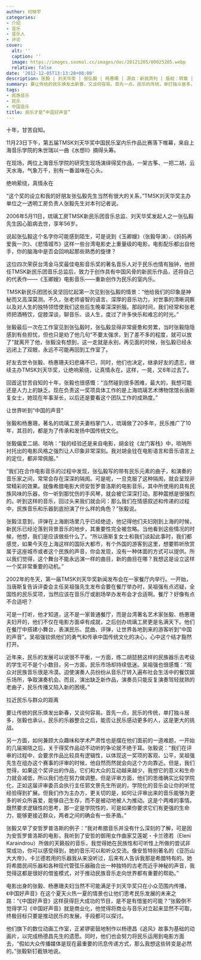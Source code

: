 ```yaml
---
author: 何映宇
categories:
- 介绍
- 音乐
- 音乐人
- 评论
cover:
  alt: ''
  caption: ''
  image: https://images.soomal.cc/images/doc/20121205/00025205.webp
  relative: false
date: '2012-12-05T13:13:28+08:00'
description: 张毅 | 刘天华奖 | 张弘毅 | 杨惠珊 | 源自：新民周刊 | 版权：转载 |  平均/总评分：10.00/20
summary: 要让传统的民乐焕发出新春，又谈何容易。首先一点，民乐的传统，单打独斗居多，张毅也承认，民乐的乐器整合之后，能否让民乐感动更多的人，这是更大的挑战。另一方面，如何兼顾大众趣味和学术严肃性也是摆在他们面前的一道难题，一开始的几届揭晓之后，关于得奖作品动不动听的争论就不绝于耳。
tags:
- 民族音乐
- 民乐
- 中国音乐
title: 民乐才是“中国好声音”
---
```


十年，甘苦自知。

11月23日下午，第五届TMSK刘天华奖中国民乐室内乐作品比赛落下帷幕，来自上海音乐学院的朱世瑞以一曲《水想II》摘得头筹。

在现场，两位上海音乐学院的研究生现场演绎得奖作品，一架古筝、一把二胡，云天水海，气象万千，别有一番滋味在心头。

绝响萦绕，真情永在

“这个奖的设立和我的好朋友张弘毅先生当然有很大的关系，”TMSK刘天华奖主办单位之一透明工房负责人张毅先生对本刊记者说。

2006年5月11日，琉璃工房TMSK新民乐团音乐总监、刘天华奖发起人之一张弘毅先生因心脏病去世，享年56岁。

说起张弘毅这个名字你可能感到陌生，可是说到《玉卿嫂》（张毅导演）、《妈妈再爱我一次》、《悲情城市》这样一些台湾电影史上重量级的电影，电影配乐都出自他手，你的脑海中是否会回响起那些熟悉的旋律？

这位四次荣获台湾金马奖最佳电影音乐奖的著名音乐人对于民乐也情有独钟，他担任TMSK新民乐团音乐总监后，致力于创作具有中国风骨的新民乐作品，还将自己的代表作――《玉卿嫂》电影音乐――重新创作为民乐的室内乐。

TMSK新民乐团团长吴坚回忆起第一次见到张弘毅的情景：“他给我们的印象是神秘而又高深莫测。不久，张老师睿智的语言、深厚的音乐功力，对世事的清晰洞察以及对人生的独特领悟使我们这些后生晚辈深深折服。那段时间，我们经常和张老师把酒畅饮，促膝深谈，聊音乐、谈人生，度过了许多快乐和难忘的时光。”

张毅最后一次在工作室见到张弘毅时，张弘毅显得非常疲惫和劳累，当时张毅隐隐感到有些担忧，但也只是劝了他几句“不要太强求，到了差不多的程度，就可以放了”就离开了他，张毅没有想到，这一走就是永别，再见面的时候，张弘毅已经永远闭上了双眼，永远不可能再回到工作室了。

好友去世令张毅、杨惠珊夫妇悲痛不已，同时，他们也决定，继承好友的遗志，继续主办TMSK刘天华奖，让绝响萦绕，让真情永在。这样，一晃，又6年过去了。

回首这甘苦自知的十年，张毅也很感慨：“当然碰到很多困难，最大的，我想可能还是人力上的缺乏。现在负责这一奖项具体工作的是上海琉璃艺术博物馆馆长唐斯复女士，她现在年事渐长，以后还是要看这个团队工作的成熟度。”

让世界听到“中国的声音”

张毅和杨惠珊，著名的琉璃工房夫妻档掌门人，琉璃做了20多年，民乐推广了10年，其目的，都是为了传承和发扬中国传统文化。

张毅偏爱二胡、唢呐：“我的经验还是来自电影，胡金铨《龙门客栈》中，唢呐所衬托出的电影风格之强烈让人印象非常深刻。我对胡金铨在电影语言和音乐语言上的定位，都非常佩服。”

“我们在合作电影音乐的过程中发现，张弘毅写的带有民乐元素的曲子，和演奏的音乐家之间，常常会存在深深的隔阂。可是呢，一旦克服了这种隔阂，就会呈现非常精彩的效果。就像希腊电影大师安哲罗普洛斯的电影音乐，其中所使用的具有民族风味的乐器，你一听到那忧伤的手风琴，就会被它深深打动，那种震撼是很强烈的。听到这样的音乐，回过头来我们就会问：那么我们在情感叙述和传递的过程中，民族音乐和乐器到底扮演了什么样的角色？”张毅说。

张毅注意到，评弹在上海剧场里几乎已经绝迹，他记得他们夫妇刚到上海的时候，新民乐已经沦落到背景音乐的地步，其重要性完全被忽略。当他看到这些情况的时候，他想，我们是应该做些什么了。“所以唐斯复女士和我们谈起此事时，我们都感觉，如果今天在上海这样的国际大都市，有个外国的游客到这里，想要聆听欣赏属于这座城市或者这个民族的声音，你会发现，没有一种体面的方式可以提供。所以我们觉得，这个舞台不能永远演一样的曲目，新的曲目在哪？我想这是设立这样一个奖非常重要的动机。”

2002年的冬天，第一届TMSK刘天华奖新闻发布会在一家餐厅内举行。一开始，当唐斯复告诉评委会主任吴祖强先生发布会要在餐厅举办时，吴祖强有点迟疑，全国性的民乐奖项，当然应该在音乐厅或剧场举办发布会才合适啊。餐厅？好像有点不合适吧？

可是一打听，他才知道，这不是一家普通餐厅，而是台湾著名艺术家张毅、杨惠珊夫妇开的，他们不仅在电影方面卓有成就，之后创办琉璃工房更是名满天下。他们在餐厅中搭建小舞台，表演民乐、昆曲、评弹，让世界各地到来的游客听到“中国的声音”。吴祖强钦佩他们的勇气和传承中国传统文化的决心，心中这个结才豁然打开。

近年来，民乐的发展可以说很不平衡，一方面，练二胡琵琶这样的民族器乐去考级的学生可不是个小数目，另一方面，民乐市场却持续低迷。吴祖强也很感慨：“观众对民族音乐很是冷漠。迫使演奏人员纷纷从音乐厅转入遍布社会生活中的餐饮娱乐场所，争取演奏机会。而且，演出缺乏新作品，演奏员只能反复演奏驾轻就熟的老曲子，民乐传播又陷入新的困境。”

拉近民乐与群众的距离

要让传统的民乐焕发出新春，又谈何容易。首先一点，民乐的传统，单打独斗居多，张毅也承认，民乐的乐器整合之后，能否让民乐感动更多的人，这是更大的挑战。

另一方面，如何兼顾大众趣味和学术严肃性也是摆在他们面前的一道难题，一开始的几届揭晓之后，关于得奖作品动不动听的争论就不绝于耳。张毅说：“我们在评审的过程中，会要求作品比较具有逻辑性，以体现这一奖项的客观、公平，吴祖强先生在组办这个赛事的评审的时候，他自然而然就会向这个方向靠近。但是，我们觉得，如果这个奖评出的作品，它们和大众的互动越来越少，我想它的意义和生命力就会减低，所以我们也在努力做调整。但是评审方面，他们的思维确实比较学院化，正如这届评审委员会执行主任郭文景先生所说的，学院化的音乐会让你的听觉经验得到扩展。但我们作为主办方，更关切的是，如何让评审出来的音乐能够为更多的听众所喜爱，能够自己生存，而不是被动地被人为推动。这是个两难的事情。既然要求逻辑性的思考，那一定是学院性的，可是如果你要求它们有更强的生命力，能够更接近群众，两者之间的确会有一些矛盾。”

张毅又举了安哲罗普洛斯的例子：“我对希腊音乐并没有什么深刻的了解，可是因为安哲罗普洛斯的电影，我听到了安哲的御用女作曲家艾莲妮・卡兰德若（Eleni Karaindrou）所做的天籁般的音乐，我觉得她在民族性和可听性上所做的尝试非常成功，你可以感受得到，她的音乐可以和听众交流。像安哲特别著名的《亚历山大大帝》，卡兰德若用的乐器我从来没听过，后来有人告诉我那是希腊特有的。她将希腊民间乐器和各种现代管弦乐器融合出一种独特的古老而近乎神秘的声音，我觉得这都是很好的借鉴模式，对于推动民族音乐走向世界都有重要的帮助。”

电影出身的张毅、杨惠珊夫妇当然不可能满足于刘天华奖只在小众范围内传播，《中国好声音》在这个夏天火热一夏的情景也让他们思考民乐发展的未来之路：“《中国好声音》这样获得巨大成功的节目，是不是有借鉴的可能？”张毅倒不觉得学习《中国好声音》就是商业化，他觉得将商业与音乐对立起来显然不可取，终极目标只要是推动民乐的发展，手段都可以探讨。

他们旗下的数位动画工作室，正紧锣密鼓地制作以杨德昌《追风》故事为基础的动画片，以完成杨德昌先生的遗愿。同时，他们也会努力将民乐运用到电影方面去，“假如大众传播媒体是现在最重要的讯息传递方式，那么我想这些转变是必然的。”张毅斩钉截铁地说。